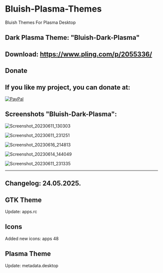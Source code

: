 # Bluish-Plasma-Themes
Bluish Themes For Plasma Desktop

Dark Plasma Theme: "Bluish-Dark-Plasma" 
------------------------------

Download: https://www.pling.com/p/2055336/
-------------------------------------------



<html>
  <head>
    <meta charset="utf-8" />
  </head>
  <body>
    <h2>Donate</h2>
    <h2>If you like my project, you can donate at:</h2>
    <a href="https://www.paypal.com/paypalme/VesnaLazic">
    <img src="PayPal.png" alt="PayPal" />
    </a>
  </body>
</html>



Screenshots "Bluish-Dark-Plasma":
---------------------------------

![Screenshot_20230611_130303](https://github.com/L4ki/Bluish-Plasma-Themes/assets/45247573/d236f5db-52d2-4c5d-971a-c1e5c7c8a57b)

![Screenshot_20230611_231251](https://github.com/L4ki/Bluish-Plasma-Themes/assets/45247573/96159adf-43f9-4029-ac9d-ad866367b132)

![Screenshot_20230616_214813](https://github.com/L4ki/Bluish-Plasma-Themes/assets/45247573/99e5090b-4272-4edb-b9f0-0b7e3f3b59b0)

![Screenshot_20230614_144049](https://github.com/L4ki/Bluish-Plasma-Themes/assets/45247573/f5908026-c844-44eb-b3a0-01255a4360e1)

![Screenshot_20230611_231335](https://github.com/L4ki/Bluish-Plasma-Themes/assets/45247573/bf8bcd7d-c162-422e-9f95-72e1bcacf5ec)

_______________________________________________________________________________________________________________________________

Changelog: 24.05.2025.
----------------------

GTK Theme
---------

Update: apps.rc

Icons
-----

Added new icons: apps 48

Plasma Theme
-------------

Update: metadata.desktop


